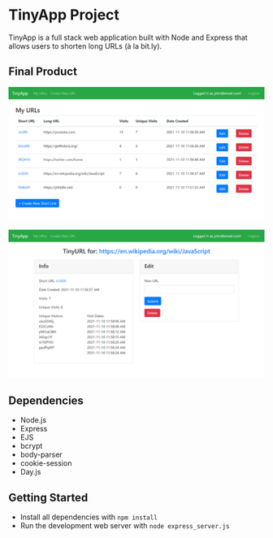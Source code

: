 # TinyApp Project

TinyApp is a full stack web application built with Node and Express that allows users to shorten long URLs (à la bit.ly).

## Final Product

!["Screnshot of URLs page"](docs/my_urls_page.png)

!["Screenshot of URL info page"](docs/url_info_page.png)

## Dependencies

- Node.js
- Express
- EJS
- bcrypt
- body-parser
- cookie-session
- Day.js

## Getting Started

- Install all dependencies with `npm install`
- Run the development web server with `node express_server.js`
